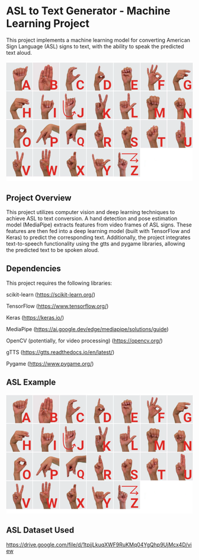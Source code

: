 # ASL to Text Generator - Machine Learning Project
This project implements a machine learning model for converting American Sign Language (ASL) signs to text, with the ability to speak the predicted text aloud.

![ASL Example](ASL-Example.png)

## Project Overview
This project utilizes computer vision and deep learning techniques to achieve ASL to text conversion. A hand detection and pose estimation model (MediaPipe) extracts features from video frames of ASL signs. These features are then fed into a deep learning model (built with TensorFlow and Keras) to predict the corresponding text. Additionally, the project integrates text-to-speech functionality using the gtts and pygame libraries, allowing the predicted text to be spoken aloud.

## Dependencies
This project requires the following libraries:

scikit-learn (https://scikit-learn.org/)

TensorFlow (https://www.tensorflow.org/)

Keras (https://keras.io/)

MediaPipe (https://ai.google.dev/edge/mediapipe/solutions/guide)

OpenCV (potentially, for video processing) (https://opencv.org/)

gTTS (https://gtts.readthedocs.io/en/latest/)

Pygame (https://www.pygame.org/)

## ASL Example
![ASL Example](ASL-Example.png)

## ASL Dataset Used
https://drive.google.com/file/d/1tpjjLkuqXWF9RuKMq04YgQhp9UjMcx4D/view